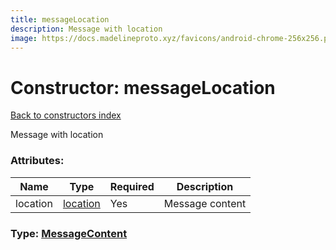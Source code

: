 ```yaml
---
title: messageLocation
description: Message with location
image: https://docs.madelineproto.xyz/favicons/android-chrome-256x256.png
---
```

# Constructor: messageLocation  
[Back to constructors index](index.md)



Message with location

### Attributes:

| Name     |    Type       | Required | Description |
|----------|---------------|----------|-------------|
|location|[location](../constructors/location.md) | Yes|Message content|



### Type: [MessageContent](../types/MessageContent.md)


